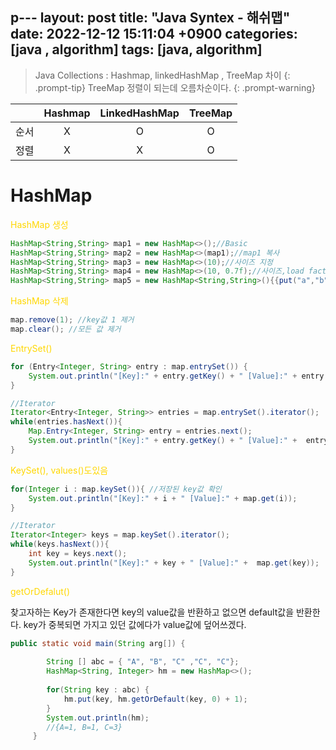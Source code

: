p---
layout: post
title:  "Java Syntex - 해쉬맵"
date:   2022-12-12 15:11:04 +0900
categories: [java ,  algorithm]
tags: [java, algorithm]
---
> Java Collections : Hashmap, linkedHashMap , TreeMap 차이 
{: .prompt-tip}
>TreeMap 정렬이 되는데 오름차순이다.
{: .prompt-warning}


| |<center>Hashmap</center>|<center>LinkedHashMap</center>|<center>TreeMap</center>|
|:--:|:--:|:--:|:--:|
|<center>순서|<center>X</center>|<center>O</center>|<center>O</center>|
|<center>정렬|<center>X</center>|<center>X</center>|<center>O</center>|



# HashMap

<summary><span style="color: gold"> HashMap 생성 </span></summary>

```java
HashMap<String,String> map1 = new HashMap<>();//Basic
HashMap<String,String> map2 = new HashMap<>(map1);//map1 복사
HashMap<String,String> map3 = new HashMap<>(10);//사이즈 지정
HashMap<String,String> map4 = new HashMap<>(10, 0.7f);//사이즈,load factor지정
HashMap<String,String> map5 = new HashMap<String,String>(){{put("a","b");}};
```

<summary><span style="color: gold"> HashMap 삭제 </span></summary>

```java
map.remove(1); //key값 1 제거
map.clear(); //모든 값 제거
```

<summary><span style="color: gold"> EntrySet() </span></summary>

```java
for (Entry<Integer, String> entry : map.entrySet()) {
    System.out.println("[Key]:" + entry.getKey() + " [Value]:" + entry.getValue());
}

//Iterator
Iterator<Entry<Integer, String>> entries = map.entrySet().iterator();
while(entries.hasNext()){
    Map.Entry<Integer, String> entry = entries.next();
    System.out.println("[Key]:" + entry.getKey() + " [Value]:" +  entry.getValue());
}

```
<summary><span style="color: gold"> KeySet(), values()도있음 </span></summary>

```java
for(Integer i : map.keySet()){ //저장된 key값 확인
    System.out.println("[Key]:" + i + " [Value]:" + map.get(i));
}

//Iterator
Iterator<Integer> keys = map.keySet().iterator();
while(keys.hasNext()){
    int key = keys.next();
    System.out.println("[Key]:" + key + " [Value]:" +  map.get(key));
}
```

<summary><span style="color: gold"> getOrDefalut() </span></summary>

찾고자하는 Key가 존재한다면 key의 value값을 반환하고 없으면 default값을 반환한다.
key가 중복되면 가지고 있던 값에다가 value값에 덮어쓰겠다.
```java
public static void main(String arg[]) {
    
        String [] abc = { "A", "B", "C" ,"C", "C"}; 
        HashMap<String, Integer> hm = new HashMap<>(); 
        
        for(String key : abc) {
        	hm.put(key, hm.getOrDefault(key, 0) + 1);
        }
        System.out.println(hm); 
        //{A=1, B=1, C=3} 
     } 
```

